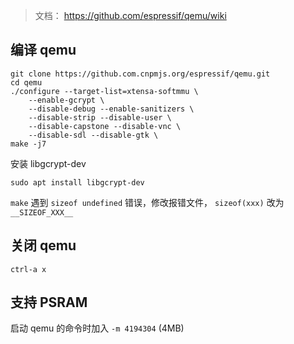 
> 文档： https://github.com/espressif/qemu/wiki


## 编译 qemu

```
git clone https://github.com.cnpmjs.org/espressif/qemu.git
cd qemu
./configure --target-list=xtensa-softmmu \
    --enable-gcrypt \
    --disable-debug --enable-sanitizers \
    --disable-strip --disable-user \
    --disable-capstone --disable-vnc \
    --disable-sdl --disable-gtk \
make -j7
```

安装 libgcrypt-dev

```
sudo apt install libgcrypt-dev
```

`make` 遇到 `sizeof undefined` 错误，修改报错文件， `sizeof(xxx)`  改为  `__SIZEOF_XXX__`


## 关闭 qemu

```
ctrl-a x
```

## 支持 PSRAM

启动 qemu 的命令时加入 `-m 4194304`  (4MB)
